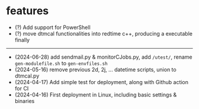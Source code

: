 # features

+ (?) Add support for PowerShell 
+ (?) move dtmcal functionalities into redtime c++, producing a executable finally
***
+ (2024-06-28) add sendmail.py & monitorCJobs.py, add `/utest/`, rename `gen-modulefile.sh` to `gen-envfiles.sh`
+ (2024-05-16) remove previous 2d, 2j, ... datetime scripts, union to dtmcal.py
+ (2024-04-17) Add simple test for deployment, along with Github action for CI
+ (2024-04-16) First deployment in Linux, including basic settings & binaries
